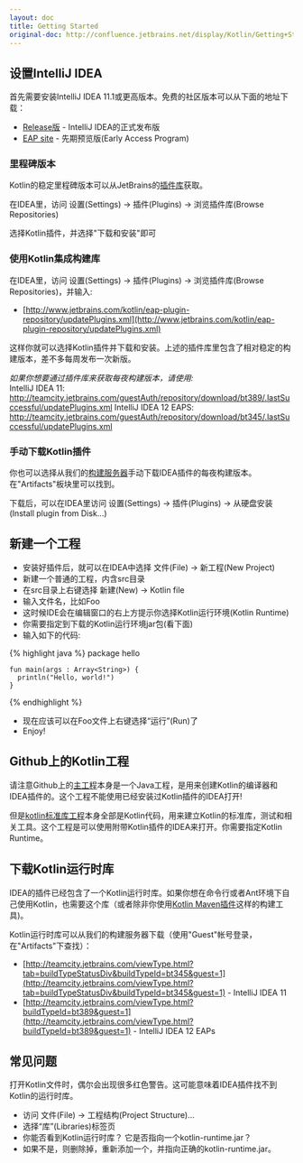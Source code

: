 ```yaml
---
layout: doc
title: Getting Started
original-doc: http://confluence.jetbrains.net/display/Kotlin/Getting+Started
---
```


## 设置IntelliJ IDEA

首先需要安装IntelliJ IDEA 11.1或更高版本。免费的社区版本可以从下面的地址下载：

* [Release版](http://www.jetbrains.com/idea/) - IntelliJ IDEA的正式发布版
* [EAP site](http://www.jetbrains.com/idea/eap) - 先期预览版(Early Access Program) 

### 里程碑版本

Kotlin的稳定里程碑版本可以从JetBrains的[插件库](http://www.jetbrains.com/idea/plugins/index.html)获取。

在IDEA里，访问 设置(Settings) -> 插件(Plugins) -> 浏览插件库(Browse Repositories)

选择Kotlin插件，并选择"下载和安装"即可


### 使用Kotlin集成构建库

在IDEA里，访问 设置(Settings) -> 插件(Plugins) -> 浏览插件库(Browse Repositories)，并输入:

* [http://www.jetbrains.com/kotlin/eap-plugin-repository/updatePlugins.xml](http://www.jetbrains.com/kotlin/eap-plugin-repository/updatePlugins.xml)

这样你就可以选择Kotlin插件并下载和安装。上述的插件库里包含了相对稳定的构建版本，差不多每周发布一次新版。



<div class="warn">
  <em>如果你想要通过插件库来获取每夜构建版本，请使用:</em><br/>
  IntelliJ IDEA 11: <a href="http://teamcity.jetbrains.com/guestAuth/repository/download/bt389/.lastSuccessful/updatePlugins.xml">http://teamcity.jetbrains.com/guestAuth/repository/download/bt389/.lastSuccessful/updatePlugins.xml</a>
  IntelliJ IDEA 12 EAPS: <a href="http://teamcity.jetbrains.com/guestAuth/repository/download/bt345/.lastSuccessful/updatePlugins.xml">http://teamcity.jetbrains.com/guestAuth/repository/download/bt345/.lastSuccessful/updatePlugins.xml</a>
</div>


### 手动下载Kotlin插件

你也可以选择从我们的[构建服务器](http://teamcity.jetbrains.com/viewType.html?tab=buildTypeStatusDiv&buildTypeId=bt345&guest=1)手动下载IDEA插件的每夜构建版本。在"Artifacts"板块里可以找到。

下载后，可以在IDEA里访问 设置(Settings) -> 插件(Plugins) -> 从硬盘安装(Install plugin from Disk...)


## 新建一个工程


* 安装好插件后，就可以在IDEA中选择 文件(File) -> 新工程(New Project)
* 新建一个普通的工程，内含src目录
* 在src目录上右键选择 新建(New) -> Kotlin file
* 输入文件名，比如Foo
* 这时候IDE会在编辑窗口的右上方提示你选择Kotlin运行环境(Kotlin Runtime)
* 你需要指定到下载的Kotlin运行环境jar包(看下面)
* 输入如下的代码: <!--abc--> 

{% highlight java %}
    package hello

    fun main(args : Array<String>) {
      println("Hello, world!")
    }
{% endhighlight %}

* 现在应该可以在Foo文件上右键选择“运行”(Run)了
* Enjoy!


## Github上的Kotlin工程

请注意Github上的[主工程](https://github.com/JetBrains/kotlin)本身是一个Java工程，是用来创建Kotlin的编译器和IDEA插件的。这个工程不能使用已经安装过Kotlin插件的IDEA打开!


但是[kotlin标准库工程](https://github.com/JetBrains/kotlin/tree/master/libraries)本身全部是Kotlin代码，用来建立Kotlin的标准库，测试和相关工具。这个工程是可以使用附带Kotlin插件的IDEA来打开。你需要指定Kotlin Runtime。


## 下载Kotlin运行时库

IDEA的插件已经包含了一个Kotlin运行时库。如果你想在命令行或者Ant环境下自己使用Kotlin，也需要这个库（或者除非你使用[Kotlin Maven插件](http://confluence.jetbrains.net/display/Kotlin/Kotlin+Build+Tools#KotlinBuildTools-Maven)这样的构建工具)。

Kotlin运行时库可以从我们的构建服务器下载（使用"Guest"帐号登录，在"Artifacts"下查找）：

* [http://teamcity.jetbrains.com/viewType.html?tab=buildTypeStatusDiv&buildTypeId=bt345&guest=1](http://teamcity.jetbrains.com/viewType.html?tab=buildTypeStatusDiv&buildTypeId=bt345&guest=1) - IntelliJ IDEA 11  
* [http://teamcity.jetbrains.com/viewType.html?buildTypeId=bt389&guest=1](http://teamcity.jetbrains.com/viewType.html?buildTypeId=bt389&guest=1) - IntelliJ IDEA 12 EAPs


## 常见问题

打开Kotlin文件时，偶尔会出现很多红色警告。这可能意味着IDEA插件找不到Kotlin的运行时库。

* 访问 文件(File) -> 工程结构(Project Structure)...
* 选择“库”(Libraries)标签页
* 你能否看到Kotlin运行时库？ 它是否指向一个kotlin-runtime.jar？ 
* 如果不是，则删除掉，重新添加一个，并指向正确的kotlin-runtime.jar。




